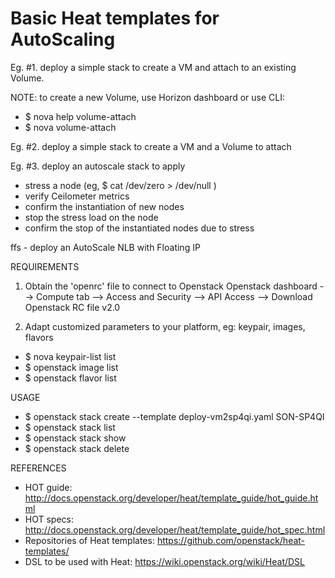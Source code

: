 Basic Heat templates for AutoScaling
====================================


Eg. #1. deploy a simple stack to create a VM and attach to an existing Volume. 

NOTE: to create a new Volume, use Horizon dashboard or use CLI:
* $ nova help volume-attach
* $ nova volume-attach <server> <volume> <device>

Eg. #2. deploy a simple stack to create a VM and a Volume to attach

Eg. #3. deploy an autoscale stack to apply 
  - stress a node (eg, $ cat /dev/zero > /dev/null )
  - verify Ceilometer metrics
  - confirm the instantiation of new nodes
  - stop the stress load on the node
  - confirm the stop of the instantiated nodes due to stress

ffs - deploy an AutoScale NLB with Floating IP


REQUIREMENTS

1. Obtain the 'openrc' file to connect to Openstack
 Openstack dashboard --> Compute tab --> Access and Security --> API Access --> Download Openstack RC file v2.0

2. Adapt customized parameters to your platform, eg: keypair, images, flavors

* $ nova keypair-list list
* $ openstack image list
* $ openstack flavor list


USAGE

* $ openstack stack create --template deploy-vm2sp4qi.yaml SON-SP4QI
* $ openstack stack list
* $ openstack stack show <stackID>
* $ openstack stack delete <stackID>


REFERENCES

- HOT guide: http://docs.openstack.org/developer/heat/template_guide/hot_guide.html
- HOT specs: http://docs.openstack.org/developer/heat/template_guide/hot_spec.html
- Repositories of Heat templates: https://github.com/openstack/heat-templates/
- DSL to be used with Heat: https://wiki.openstack.org/wiki/Heat/DSL

